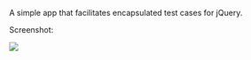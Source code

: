 A simple app that facilitates encapsulated test cases for jQuery.

Screenshot:

<img src="http://media.nodnod.net/tester.jpg" />